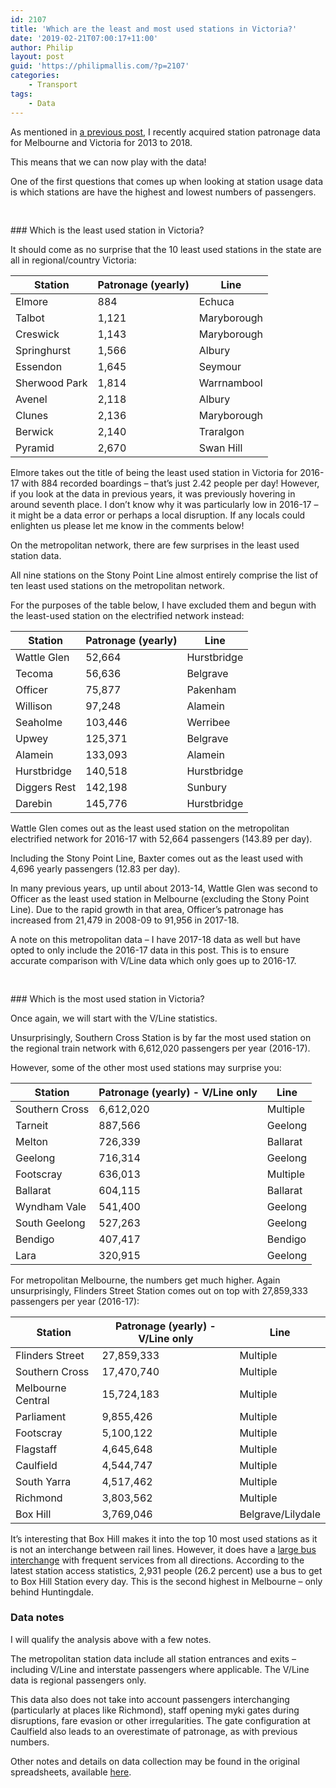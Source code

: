 ```yaml
---
id: 2107
title: 'Which are the least and most used stations in Victoria?'
date: '2019-02-21T07:00:17+11:00'
author: Philip
layout: post
guid: 'https://philipmallis.com/?p=2107'
categories:
    - Transport
tags:
    - Data
---
```


As mentioned in [a previous post](https://philipmallis.com/blog/2019/02/14/station-patronage-in-victoria-2013-2018/), I recently acquired station patronage data for Melbourne and Victoria for 2013 to 2018.

This means that we can now play with the data!

One of the first questions that comes up when looking at station usage data is which stations are have the highest and lowest numbers of passengers.

<div aria-hidden="true" class="wp-block-spacer" style="height:30px"></div>### Which is the least used station in Victoria?

It should come as no surprise that the 10 least used stations in the state are all in regional/country Victoria:

| Station | Patronage (yearly) | Line |
|---|---|---|
| Elmore | 884 | Echuca |
| Talbot | 1,121 | Maryborough |
| Creswick | 1,143 | Maryborough |
| Springhurst | 1,566 | Albury |
| Essendon | 1,645 | Seymour |
| Sherwood Park | 1,814 | Warrnambool |
| Avenel | 2,118 | Albury |
| Clunes | 2,136 | Maryborough |
| Berwick | 2,140 | Traralgon |
| Pyramid | 2,670 | Swan Hill |

Elmore takes out the title of being the least used station in Victoria for 2016-17 with 884 recorded boardings – that’s just 2.42 people per day! However, if you look at the data in previous years, it was previously hovering in around seventh place. I don’t know why it was particularly low in 2016-17 – it might be a data error or perhaps a local disruption. If any locals could enlighten us please let me know in the comments below!

On the metropolitan network, there are few surprises in the least used station data.

All nine stations on the Stony Point Line almost entirely comprise the list of ten least used stations on the metropolitan network.

For the purposes of the table below, I have excluded them and begun with the least-used station on the electrified network instead:

| Station | Patronage (yearly) | Line |
|---|---|---|
| Wattle Glen | 52,664 | Hurstbridge |
| Tecoma | 56,636 | Belgrave |
| Officer | 75,877 | Pakenham |
| Willison | 97,248 | Alamein |
| Seaholme | 103,446 | Werribee |
| Upwey | 125,371 | Belgrave |
| Alamein | 133,093 | Alamein |
| Hurstbridge | 140,518 | Hurstbridge |
| Diggers Rest | 142,198 | Sunbury |
| Darebin | 145,776 | Hurstbridge |

Wattle Glen comes out as the least used station on the metropolitan electrified network for 2016-17 with 52,664 passengers (143.89 per day).

Including the Stony Point Line, Baxter comes out as the least used with 4,696 yearly passengers (12.83 per day).

In many previous years, up until about 2013-14, Wattle Glen was second to Officer as the least used station in Melbourne (excluding the Stony Point Line). Due to the rapid growth in that area, Officer’s patronage has increased from 21,479 in 2008-09 to 91,956 in 2017-18.

A note on this metropolitan data – I have 2017-18 data as well but have opted to only include the 2016-17 data in this post. This is to ensure accurate comparison with V/Line data which only goes up to 2016-17.

<div aria-hidden="true" class="wp-block-spacer" style="height:30px"></div>### Which is the most used station in Victoria?

Once again, we will start with the V/Line statistics.

Unsurprisingly, Southern Cross Station is by far the most used station on the regional train network with 6,612,020 passengers per year (2016-17).

However, some of the other most used stations may surprise you:

| Station | Patronage (yearly) - V/Line only | Line |
|---|---|---|
| Southern Cross | 6,612,020 | Multiple |
| Tarneit | 887,566 | Geelong |
| Melton | 726,339 | Ballarat |
| Geelong | 716,314 | Geelong |
| Footscray | 636,013 | Multiple |
| Ballarat | 604,115 | Ballarat |
| Wyndham Vale | 541,400 | Geelong |
| South Geelong | 527,263 | Geelong |
| Bendigo | 407,417 | Bendigo |
| Lara | 320,915 | Geelong |

For metropolitan Melbourne, the numbers get much higher. Again unsurprisingly, Flinders Street Station comes out on top with 27,859,333 passengers per year (2016-17):

| Station | Patronage (yearly) - V/Line only | Line |
|---|---|---|
| Flinders Street | 27,859,333 | Multiple |
| Southern Cross | 17,470,740 | Multiple |
| Melbourne Central | 15,724,183 | Multiple |
| Parliament | 9,855,426 | Multiple |
| Footscray | 5,100,122 | Multiple |
| Flagstaff | 4,645,648 | Multiple |
| Caulfield | 4,544,747 | Multiple |
| South Yarra | 4,517,462 | Multiple |
| Richmond | 3,803,562 | Multiple |
| Box Hill | 3,769,046 | Belgrave/Lilydale |

It’s interesting that Box Hill makes it into the top 10 most used stations as it is not an interchange between rail lines. However, it does have a [large bus interchange](https://www.flickr.com/photos/philipmallis/37102948812/) with frequent services from all directions. According to the latest station access statistics, 2,931 people (26.2 percent) use a bus to get to Box Hill Station every day. This is the second highest in Melbourne – only behind Huntingdale.

### Data notes

I will qualify the analysis above with a few notes.

The metropolitan station data include all station entrances and exits – including V/Line and interstate passengers where applicable. The V/Line data is regional passengers only.

This data also does not take into account passengers interchanging (particularly at places like Richmond), staff opening myki gates during disruptions, fare evasion or other irregularities. The gate configuration at Caulfield also leads to an overestimate of patronage, as with previous numbers.

Other notes and details on data collection may be found in the original spreadsheets, available [here](https://philipmallis.com/blog/2019/02/14/station-patronage-in-victoria-2013-2018/).